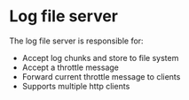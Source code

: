 # Log file server

The log file server is responsible for:
- Accept log chunks and store to file system
- Accept a throttle message
- Forward current throttle message to clients
- Supports multiple http clients
    